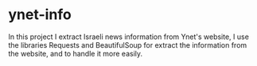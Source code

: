 # ynet-info

In this project I extract Israeli news information from Ynet's website, I use the libraries Requests and BeautifulSoup for 
extract the information from the website, and to handle it more easily.
